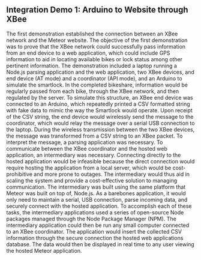 ## Integration Demo 1: Arduino to Website through XBee

The first demonstration established the connection between an XBee network and the Meteor website.  The objective of the first demonstration was to prove that the XBee network could successfully pass information from an end device to a web application, which could include GPS information to aid in locating available bikes or lock status among other pertinent information.  The demonstration included a laptop running a Node.js parsing application and the web application, two XBee devices, and end device (AT mode) and a coordinator (API mode), and an Arduino to simulate the smartlock.
In the completed bikeshare, information would be regularly passed from each bike, through the XBee network, and then regulated by the server.  To simulate this structure, an XBee end device was connected to an Arduino, which repeatedly printed a CSV formatted string with fake data to mimic the way the Smartlock would operate.  Upon receipt of the CSV string, the end device would wirelessly send the message to the coordinator, which would relay the message over a serial USB connection to the laptop.  During the wireless transmission between the two XBee devices, the message was transformed from a CSV string to an XBee packet.  To interpret the message, a parsing application was necessary.
To communicate between the XBee coordinator and the hosted web application, an intermediary was necessary.  Connecting directly to the hosted application would be infeasible because the direct connection would require hosting the application from a local server, which would be cost-prohibitive and more prone to outages.  The intermediary would thus aid in scaling the system and provide a cost-effective solution to managing communication.  The intermediary was built using the same platform that Meteor was built on top of, Node.js.  As a barebones application, it would only need to maintain a serial, USB connection, parse incoming data, and securely connect with the hosted application.  To accomplish each of these tasks, the intermediary applications used a series of open-source Node packages managed through the Node Package Manager (NPM).  The intermediary application could then be run any small computer connected to an XBee coordinator.  The application would insert the collected CSV information through the secure connection the hosted web applications database.  The data would then be displayed in real time to any user viewing the hosted Meteor application.
